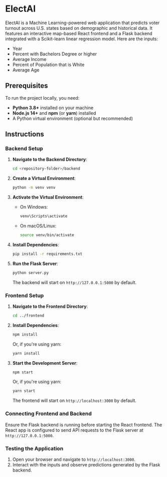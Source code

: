 # ElectAI

ElectAI is a Machine Learning-powered web application that predicts voter turnout across U.S. states based on demographic and historical data. It features an interactive map-based React frontend and a Flask backend integrated with a Scikit-learn linear regression model. Here are the inputs:
- Year
- Percent with Bachelors Degree or higher
- Average Income
- Percent of Population that is White
- Average Age

## Prerequisites

To run the project locally, you need:

- **Python 3.8+** installed on your machine
- **Node.js 14+** and **npm** (or **yarn**) installed
- A Python virtual environment (optional but recommended)

## Instructions

### Backend Setup

1. **Navigate to the Backend Directory**:
   ```bash
   cd <repository-folder>/backend
   ```

2. **Create a Virtual Environment**:
   ```bash
   python -m venv venv
   ```

3. **Activate the Virtual Environment**:
   - On Windows:
     ```bash
     venv\Scripts\activate
     ```
   - On macOS/Linux:
     ```bash
     source venv/bin/activate
     ```

4. **Install Dependencies**:
   ```bash
   pip install -r requirements.txt
   ```

5. **Run the Flask Server**:
   ```bash
   python server.py
   ```
   The backend will start on `http://127.0.0.1:5000` by default.

### Frontend Setup

1. **Navigate to the Frontend Directory**:
   ```bash
   cd ../frontend
   ```

2. **Install Dependencies**:
   ```bash
   npm install
   ```
   Or, if you're using yarn:
   ```bash
   yarn install
   ```

3. **Start the Development Server**:
   ```bash
   npm start
   ```
   Or, if you're using yarn:
   ```bash
   yarn start
   ```
   The frontend will start on `http://localhost:3000` by default.

### Connecting Frontend and Backend

Ensure the Flask backend is running before starting the React frontend. The React app is configured to send API requests to the Flask server at `http://127.0.0.1:5000`.

### Testing the Application

1. Open your browser and navigate to `http://localhost:3000`.
2. Interact with the inputs and observe predictions generated by the Flask backend.
